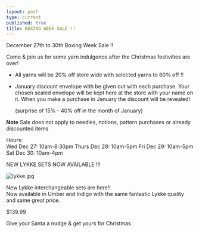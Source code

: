 ```yaml
---
layout: post
type: current
published: true
title: BOXING WEEK SALE !!
---
```

December 27th to 30th
Boxing Week Sale !!
 
Come & join us for some yarn indulgence after the Christmas festivities are over! 
  
- All yarns will be 20% off store wide with selected
    yarns to 60% off !!
    
- January discount envelope with be given out with
    each purchase.  Your chosen sealed envelope will be 
    kept here at the store with your name on it. When you 
    make a purchase in January the discount will be
    revealed!
    
    (surprise of 15% - 40% off in the month of January)
    
**Note** Sale does not apply to needles, notions, pattern purchases or already discounted items

Hours:   
Wed Dec 27:  10am-8:30pm
Thurs Dec 28:  10am-5pm
Fri Dec 29:      10am-5pm
Sat Dec 30:     10am-4pm
              
NEW LYKKE SETS NOW AVAILABLE !!!

![lykke.jpg]({{site.baseurl}}/news/img/lykke.jpg)

New Lykke interchangeable sets are here!!  
Now available in Umber and Indigo with the same fantastic Lykke quality and same great price. 

$139.99

Give your Santa a nudge & get yours for Christmas


<div class="clearfix"></div>
